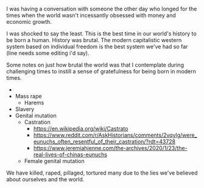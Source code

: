 I was having a conversation with someone the other day who longed for the times when the world wasn't incessantly obsessed with money and economic growth.

I was shocked to say the least. This is the best time in our world's history to be born a human. History was brutal. The modern capitalistic western system based on individual freedom is the best system we've had so far (line needs some editing i'd say).

Some notes on just how brutal the world was that I contemplate during challenging times to instill a sense of gratefulness for being born in modern times.

- 
- Mass rape
	- Harems
- Slavery
- Genital mutation
	- Castration
		- https://en.wikipedia.org/wiki/Castrato
		- https://www.reddit.com/r/AskHistorians/comments/2vqylg/were_eunuchs_often_resentful_of_their_castration/?rdt=43728
		- https://www.jeremiahjenne.com/the-archives/2020/1/23/the-real-lives-of-chinas-eunuchs
	- Female genital mutation

We have killed, raped, pillaged, tortured many due to the lies we've believed about ourselves and the world.